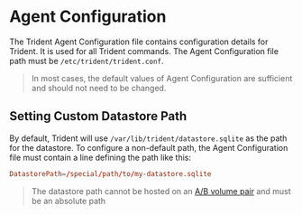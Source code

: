 
# Agent Configuration

The Trident Agent Configuration file contains configuration details for Trident. It is used for all Trident commands. The Agent Configuration file path must be `/etc/trident/trident.conf`.

> In most cases, the default values of Agent Configuration are sufficient and should not need to be changed.

## Setting Custom Datastore Path

By default, Trident will use `/var/lib/trident/datastore.sqlite` as the path for the datastore. To configure a non-default path, the Agent Configuration file must contain a line defining the path like this:

``` conf
DatastorePath=/special/path/to/my-datastore.sqlite
```

> The datastore path cannot be hosted on an [A/B volume pair](./Glossary#ab-volume-pair) and must be an absolute path
